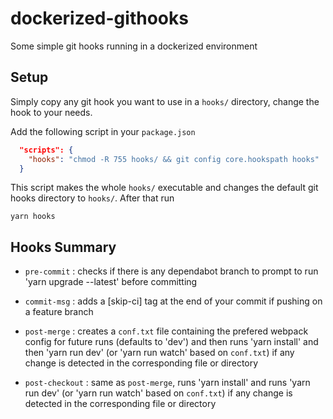 # dockerized-githooks

Some simple git hooks running in a dockerized environment

## Setup

Simply copy any git hook you want to use in a `hooks/` directory, change the hook to your needs.

Add the following script in your `package.json`
```json
  "scripts": {
    "hooks": "chmod -R 755 hooks/ && git config core.hookspath hooks"
  }
```
This script makes the whole `hooks/` executable and changes the default git hooks directory to `hooks/`. After that run 
```
yarn hooks
```

## Hooks Summary

- `pre-commit` : checks if there is any dependabot branch to prompt to run 'yarn upgrade --latest' before committing

- `commit-msg` : adds a [skip-ci] tag at the end of your commit if pushing on a feature branch

- `post-merge` : creates a `conf.txt` file containing the prefered webpack config for future runs (defaults to 'dev') 
and then runs 'yarn install' and then 'yarn run dev' (or 'yarn run watch' based on `conf.txt`) if any change is detected 
in the corresponding file or directory

- `post-checkout` : same as `post-merge`, runs 'yarn install' and runs 'yarn run dev' (or 'yarn run watch' based on 
`conf.txt`) if any change is detected in the corresponding file or directory
